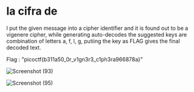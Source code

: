 # la cifra de
I put the given message into a cipher identifier and it is found out to be a vigenere cipher, while generating auto-decodes the suggested keys are combination of letters a, f, l, g, putiing the key as FLAG gives the final decoded text.

Flag : "picoctf{b311a50_0r_v1gn3r3_c1ph3ra966878a}"

![Screenshot (93)](https://github.com/nAYANko/picoCTF/assets/147973815/e97bf62c-c48b-49bb-abe7-7571b0959a92)

![Screenshot (95)](https://github.com/nAYANko/picoCTF/assets/147973815/0b11fccf-c648-4513-b655-fafaaafc774d)
